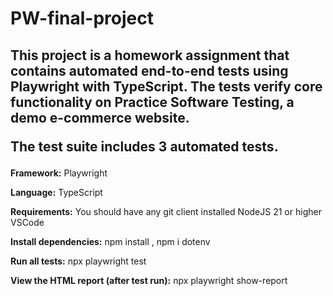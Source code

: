 <h1>PW-final-project</h1>

<h2>This project is a homework assignment that contains automated end-to-end tests using Playwright with TypeScript. The tests verify core functionality on Practice Software Testing, a demo e-commerce website.

The test suite includes 3 automated tests.</h2>

<b>Framework:</b> Playwright

<b>Language:</b> TypeScript

<b>Requirements:</b> You should have any git client installed NodeJS 21 or higher VSCode

<b>Install dependencies:</b> npm install , npm i dotenv

<b>Run all tests:</b> npx playwright test

<b>View the HTML report (after test run):</b> npx playwright show-report
